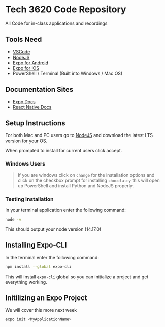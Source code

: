 # Tech 3620 Code Repository

All Code for in-class applications and recordings

## Tools Need

- [VSCode](https://code.visualstudio.com/)
- [NodeJS](https://nodejs.org/en/)
- [Expo for Android](https://play.google.com/store/apps/details?id=host.exp.exponent&hl=en_US&gl=US)
- [Expo for iOS](https://apps.apple.com/us/app/expo-go/id982107779)
- PowerShell / Terminal (Built into Windows / Mac OS)

## Documentation Sites
- [Expo Docs](https://docs.expo.dev/index.html)
- [React Native Docs](https://reactnative.dev/docs/getting-started)

## Setup Instructions

For both Mac and PC users go to [NodeJS](https://nodejs.org/en/) and download the latest LTS version for your OS.

When prompted to install for current users click accept.

### Windows Users

> If you are windows click on `change` for the installation options and click on the checkbox prompt for installing `chocolatey` this will open up PowerShell and install Python and NodeJS properly.

### Testing Installation

In your terminal application enter the following command:

```bash
node -v
```

This should output your node version (14.17.0)

## Installing Expo-CLI

In the terminal enter the following command:

```bash
npm install --global expo-cli
```

This will install `expo-cli` global so you can initialize a project and get everything working.

## Initilizing an Expo Project

We will cover this more next week

```bash
expo init <MyApplicationName>
```
